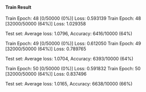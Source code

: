 
#### Train Result

Train Epoch: 48 [0/50000 (0%)]	Loss: 0.593139
Train Epoch: 48 [32000/50000 (64%)]	Loss: 1.029358

Test set: Average loss: 1.0796, Accuracy: 6416/10000 (64%)

Train Epoch: 49 [0/50000 (0%)]	Loss: 0.612050
Train Epoch: 49 [32000/50000 (64%)]	Loss: 0.789765

Test set: Average loss: 1.0704, Accuracy: 6393/10000 (64%)

Train Epoch: 50 [0/50000 (0%)]	Loss: 0.591832
Train Epoch: 50 [32000/50000 (64%)]	Loss: 0.837496

Test set: Average loss: 1.0165, Accuracy: 6638/10000 (66%)

